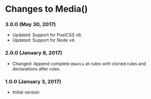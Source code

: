 # Changes to Media()

### 3.0.0 (May 30, 2017)

- Updated: Support for PostCSS v6.
- Updated: Support for Node v4.

### 2.0.0 (January 8, 2017)

- Changed: Append complete `@media` at-rules with cloned rules and declarations after rules.

### 1.0.0 (January 3, 2017)

- Initial version
